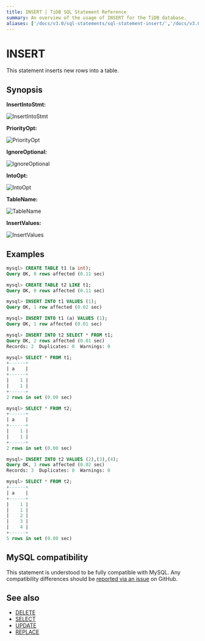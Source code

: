 ```yaml
---
title: INSERT | TiDB SQL Statement Reference
summary: An overview of the usage of INSERT for the TiDB database.
aliases: ['/docs/v3.0/sql-statements/sql-statement-insert/','/docs/v3.0/reference/sql/statements/insert/']
---
```


# INSERT

This statement inserts new rows into a table.

## Synopsis

**InsertIntoStmt:**

![InsertIntoStmt](https://download.pingcap.com/images/docs/sqlgram/InsertIntoStmt.png)

**PriorityOpt:**

![PriorityOpt](https://download.pingcap.com/images/docs/sqlgram/PriorityOpt.png)

**IgnoreOptional:**

![IgnoreOptional](https://download.pingcap.com/images/docs/sqlgram/IgnoreOptional.png)

**IntoOpt:**

![IntoOpt](https://download.pingcap.com/images/docs/sqlgram/IntoOpt.png)

**TableName:**

![TableName](https://download.pingcap.com/images/docs/sqlgram/TableName.png)

**InsertValues:**

![InsertValues](https://download.pingcap.com/images/docs/sqlgram/InsertValues.png)

## Examples

```sql
mysql> CREATE TABLE t1 (a int);
Query OK, 0 rows affected (0.11 sec)

mysql> CREATE TABLE t2 LIKE t1;
Query OK, 0 rows affected (0.11 sec)

mysql> INSERT INTO t1 VALUES (1);
Query OK, 1 row affected (0.02 sec)

mysql> INSERT INTO t1 (a) VALUES (1);
Query OK, 1 row affected (0.01 sec)

mysql> INSERT INTO t2 SELECT * FROM t1;
Query OK, 2 rows affected (0.01 sec)
Records: 2  Duplicates: 0  Warnings: 0

mysql> SELECT * FROM t1;
+------+
| a    |
+------+
|    1 |
|    1 |
+------+
2 rows in set (0.00 sec)

mysql> SELECT * FROM t2;
+------+
| a    |
+------+
|    1 |
|    1 |
+------+
2 rows in set (0.00 sec)

mysql> INSERT INTO t2 VALUES (2),(3),(4);
Query OK, 3 rows affected (0.02 sec)
Records: 3  Duplicates: 0  Warnings: 0

mysql> SELECT * FROM t2;
+------+
| a    |
+------+
|    1 |
|    1 |
|    2 |
|    3 |
|    4 |
+------+
5 rows in set (0.00 sec)
```

## MySQL compatibility

This statement is understood to be fully compatible with MySQL. Any compatibility differences should be [reported via an issue](https://github.com/pingcap/tidb/issues/new/choose) on GitHub.

## See also

* [DELETE](/sql-statements/sql-statement-delete.md)
* [SELECT](/sql-statements/sql-statement-select.md)
* [UPDATE](/sql-statements/sql-statement-update.md)
* [REPLACE](/sql-statements/sql-statement-replace.md)

